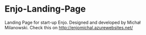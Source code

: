 # Enjo-Landing-Page
Landing Page for start-up Enjo. Designed and developed by Michał Milanowski.
Check this on http://enjomichal.azurewebsites.net/
